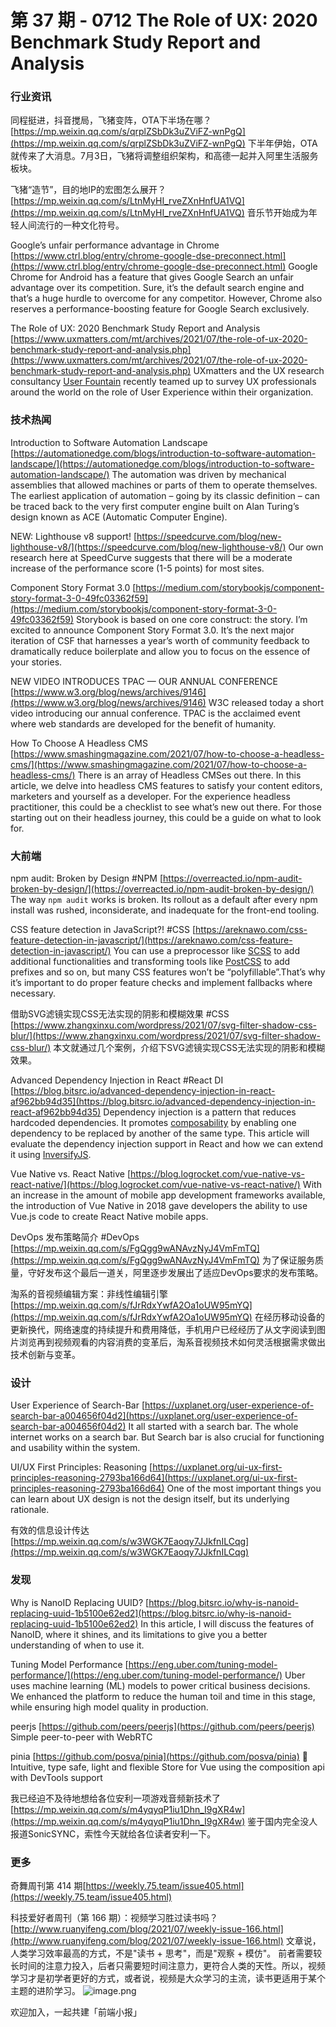 # 第 37 期 - 0712 The Role of UX: 2020 Benchmark Study Report and Analysis
### 行业资讯
同程挺进，抖音搅局，飞猪变阵，OTA下半场在哪？
[https://mp.weixin.qq.com/s/qrplZSbDk3uZViFZ-wnPgQ](https://mp.weixin.qq.com/s/qrplZSbDk3uZViFZ-wnPgQ)
下半年伊始，OTA就传来了大消息。7月3日，飞猪将调整组织架构，和高德一起并入阿里生活服务板块。

飞猪“造节”，目的地IP的宏图怎么展开？
[https://mp.weixin.qq.com/s/LtnMyHI_rveZXnHnfUA1VQ](https://mp.weixin.qq.com/s/LtnMyHI_rveZXnHnfUA1VQ)
音乐节开始成为年轻人间流行的一种文化符号。

Google’s unfair performance advantage in Chrome
[https://www.ctrl.blog/entry/chrome-google-dse-preconnect.html](https://www.ctrl.blog/entry/chrome-google-dse-preconnect.html)
Google Chrome for Android has a feature that gives Google Search an unfair advantage over its competition. Sure, it’s the default search engine and that’s a huge hurdle to overcome for any competitor. However, Chrome also reserves a performance-boosting feature for Google Search exclusively.

The Role of UX: 2020 Benchmark Study Report and Analysis
[https://www.uxmatters.com/mt/archives/2021/07/the-role-of-ux-2020-benchmark-study-report-and-analysis.php](https://www.uxmatters.com/mt/archives/2021/07/the-role-of-ux-2020-benchmark-study-report-and-analysis.php)
UXmatters and the UX research consultancy [User Fountain](https://www.userfountain.com/the-role-of-ux-benchmark-study) recently teamed up to survey UX professionals around the world on the role of User Experience within their organization.

### 技术热闻
Introduction to Software Automation Landscape
[https://automationedge.com/blogs/introduction-to-software-automation-landscape/](https://automationedge.com/blogs/introduction-to-software-automation-landscape/)
The automation was driven by mechanical assemblies that allowed machines or parts of them to operate themselves. The earliest application of automation – going by its classic definition – can be traced back to the very first computer engine built on Alan Turing’s design known as ACE (Automatic Computer Engine).

NEW: Lighthouse v8 support!
[https://speedcurve.com/blog/new-lighthouse-v8/](https://speedcurve.com/blog/new-lighthouse-v8/)
Our own research here at SpeedCurve suggests that there will be a moderate increase of the performance score (1-5 points) for most sites.

Component Story Format 3.0
[https://medium.com/storybookjs/component-story-format-3-0-49fc03362f59](https://medium.com/storybookjs/component-story-format-3-0-49fc03362f59)
Storybook is based on one core construct: the story. I’m excited to announce Component Story Format 3.0. It’s the next major iteration of CSF that harnesses a year’s worth of community feedback to dramatically reduce boilerplate and allow you to focus on the essence of your stories.

NEW VIDEO INTRODUCES TPAC — OUR ANNUAL CONFERENCE
[https://www.w3.org/blog/news/archives/9146](https://www.w3.org/blog/news/archives/9146)
W3C released today a short video introducing our annual conference. TPAC is the acclaimed event where web standards are developed for the benefit of humanity.

How To Choose A Headless CMS
[https://www.smashingmagazine.com/2021/07/how-to-choose-a-headless-cms/](https://www.smashingmagazine.com/2021/07/how-to-choose-a-headless-cms/)
There is an array of Headless CMSes out there. In this article, we delve into headless CMS features to satisfy your content editors, marketers and yourself as a developer. For the experience headless practitioner, this could be a checklist to see what’s new out there. For those starting out on their headless journey, this could be a guide on what to look for.

### 大前端
npm audit: Broken by Design #NPM
[https://overreacted.io/npm-audit-broken-by-design/](https://overreacted.io/npm-audit-broken-by-design/)
The way `npm audit` works is broken. Its rollout as a default after every npm install was rushed, inconsiderate, and inadequate for the front-end tooling.

CSS feature detection in JavaScript?! #CSS
[https://areknawo.com/css-feature-detection-in-javascript/](https://areknawo.com/css-feature-detection-in-javascript/)
You can use a preprocessor like [SCSS](https://sass-lang.com/) to add additional functionalities and transforming tools like [PostCSS](https://postcss.org/) to add prefixes and so on, but many CSS features won’t be “polyfillable”.That’s why it’s important to do proper feature checks and implement fallbacks where necessary.

借助SVG滤镜实现CSS无法实现的阴影和模糊效果 #CSS
[https://www.zhangxinxu.com/wordpress/2021/07/svg-filter-shadow-css-blur/](https://www.zhangxinxu.com/wordpress/2021/07/svg-filter-shadow-css-blur/)
本文就通过几个案例，介绍下SVG滤镜实现CSS无法实现的阴影和模糊效果。

Advanced Dependency Injection in React #React DI
[https://blog.bitsrc.io/advanced-dependency-injection-in-react-af962bb94d35](https://blog.bitsrc.io/advanced-dependency-injection-in-react-af962bb94d35)
Dependency injection is a pattern that reduces hardcoded dependencies. It promotes [composability](https://en.wikipedia.org/wiki/Composability) by enabling one dependency to be replaced by another of the same type.
This article will evaluate the dependency injection support in React and how we can extend it using [InversifyJS](https://github.com/inversify/InversifyJS).

Vue Native vs. React Native
[https://blog.logrocket.com/vue-native-vs-react-native/](https://blog.logrocket.com/vue-native-vs-react-native/)
With an increase in the amount of mobile app development frameworks available, the introduction of Vue Native in 2018 gave developers the ability to use Vue.js code to create React Native mobile apps.

DevOps 发布策略简介 #DevOps
[https://mp.weixin.qq.com/s/FgQgg9wANAvzNyJ4VmFmTQ](https://mp.weixin.qq.com/s/FgQgg9wANAvzNyJ4VmFmTQ)
为了保证服务质量，守好发布这个最后一道关，阿里逐步发展出了适应DevOps要求的发布策略。

淘系的音视频编辑方案：非线性编辑引擎
[https://mp.weixin.qq.com/s/fJrRdxYwfA2Oa1oUW95mYQ](https://mp.weixin.qq.com/s/fJrRdxYwfA2Oa1oUW95mYQ)
在经历移动设备的更新换代，网络速度的持续提升和费用降低，手机用户已经经历了从文字阅读到图片浏览再到视频观看的内容消费的变革后，淘系音视频技术如何灵活根据需求做出技术创新与变革。

### 设计
User Experience of Search-Bar
[https://uxplanet.org/user-experience-of-search-bar-a004656f04d2](https://uxplanet.org/user-experience-of-search-bar-a004656f04d2)
It all started with a search bar. The whole internet works on a search bar. But Search bar is also crucial for functioning and usability within the system.

UI/UX First Principles: Reasoning
[https://uxplanet.org/ui-ux-first-principles-reasoning-2793ba166d64](https://uxplanet.org/ui-ux-first-principles-reasoning-2793ba166d64)
One of the most important things you can learn about UX design is not the design itself, but its underlying rationale.

有效的信息设计传达
[https://mp.weixin.qq.com/s/w3WGK7Eaoqy7JJkfnILCqg](https://mp.weixin.qq.com/s/w3WGK7Eaoqy7JJkfnILCqg)

### 发现
Why is NanoID Replacing UUID?
[https://blog.bitsrc.io/why-is-nanoid-replacing-uuid-1b5100e62ed2](https://blog.bitsrc.io/why-is-nanoid-replacing-uuid-1b5100e62ed2)
In this article, I will discuss the features of NanoID, where it shines, and its limitations to give you a better understanding of when to use it.

Tuning Model Performance
[https://eng.uber.com/tuning-model-performance/](https://eng.uber.com/tuning-model-performance/)
Uber uses machine learning (ML) models to power critical business decisions. We enhanced the platform to reduce the human toil and time in this stage, while ensuring high model quality in production.

peerjs
[https://github.com/peers/peerjs](https://github.com/peers/peerjs)
Simple peer-to-peer with WebRTC

pinia
[https://github.com/posva/pinia](https://github.com/posva/pinia)
🍍 Intuitive, type safe, light and flexible Store for Vue using the composition api with DevTools support

我已经迫不及待地想给各位安利一项游戏音频新技术了
[https://mp.weixin.qq.com/s/m4yqyqP1iu1Dhn_I9gXR4w](https://mp.weixin.qq.com/s/m4yqyqP1iu1Dhn_I9gXR4w)
鉴于国内完全没人报道SonicSYNC，索性今天就给各位读者安利一下。

### 更多
奇舞周刊第 414 期[https://weekly.75.team/issue405.html](https://weekly.75.team/issue405.html)

科技爱好者周刊（第 166 期）：视频学习胜过读书吗？
[http://www.ruanyifeng.com/blog/2021/07/weekly-issue-166.html](http://www.ruanyifeng.com/blog/2021/07/weekly-issue-166.html)
文章说， 人类学习效率最高的方式，不是"读书 + 思考"，而是"观察 + 模仿"。 前者需要较长时间的注意力投入，后者只需要短时间注意力，更符合人类的天性。所以，视频学习才是初学者更好的方式，或者说，视频是大众学习的主流，读书更适用于某个主题的进阶学习。
![image.png](https://cdn.nlark.com/yuque/0/2020/png/85771/1605930034828-7fc81343-651f-4a15-8465-eebe5a23cf61.png#height=31&id=C5Hpa&margin=%5Bobject%20Object%5D&name=image.png&originHeight=90&originWidth=2186&originalType=binary&ratio=1&size=14325&status=done&style=none&width=746)


欢迎加入，一起共建「前端小报」
